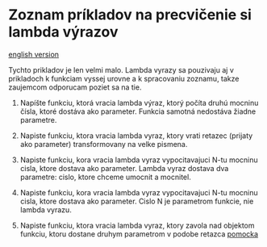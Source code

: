 # Zoznam príkladov na precvičenie si lambda výrazov
[english version](README_EN.md)

Tychto prikladov je len velmi malo. 
Lambda vyrazy sa pouzivaju aj v prikladoch k funkciam vyssej urovne a k spracovaniu zoznamu, takze zaujemcom odporucam poziet sa na tie.

1. Napíšte funkciu, ktorá vracia lambda výraz, ktorý počíta druhú mocninu čísla, ktoré dostáva ako parameter. 
Funkcia samotná nedostáva žiadne parametre.

2. Napiste funkciu, ktora vracia lambda vyraz, ktory vrati retazec (prijaty ako parameter) transformovany na velke pismena.

3. Napiste funkciu, kora vracia lambda vyraz vypocitavajuci N-tu mocninu cisla, ktore dostava ako parameter. 
Lambda vyraz dostava dva parametre: cislo, ktore chceme umocnit a mocnitel. 

4. Napiste funkciu, kora vracia lambda vyraz vypocitavajuci N-tu mocninu cisla, ktore dostava ako parameter. 
Cislo N je parametrom funkcie, nie lambda vyrazu.

5. Napiste funkciu, ktora vracia lambda vyraz, ktory zavola nad objektom funkciu, ktoru dostane druhym parametrom v podobe retazca
[pomocka](https://docs.python.org/3/library/functions.html#getattr)
